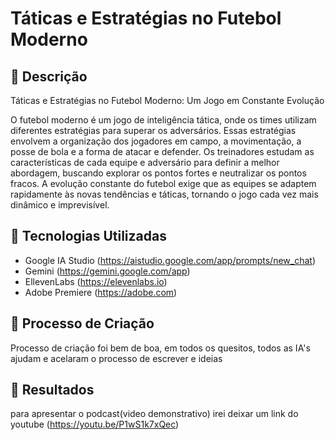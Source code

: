 # Táticas e Estratégias no Futebol Moderno

## 📒 Descrição
Táticas e Estratégias no Futebol Moderno: Um Jogo em Constante Evolução

O futebol moderno é um jogo de inteligência tática, onde os times utilizam diferentes estratégias para superar os adversários. Essas estratégias envolvem a organização dos jogadores em campo, a movimentação, a posse de bola e a forma de atacar e defender. Os treinadores estudam as características de cada equipe e adversário para definir a melhor abordagem, buscando explorar os pontos fortes e neutralizar os pontos fracos. A evolução constante do futebol exige que as equipes se adaptem rapidamente às novas tendências e táticas, tornando o jogo cada vez mais dinâmico e imprevisível. 


## 🤖 Tecnologias Utilizadas

- Google IA Studio (https://aistudio.google.com/app/prompts/new_chat)
- Gemini (https://gemini.google.com/app)
- EllevenLabs (https://elevenlabs.io)
- Adobe Premiere (https://adobe.com)

## 🧐 Processo de Criação
Processo de criação foi bem de boa, em todos os quesitos, todos as IA's ajudam e acelaram o processo de escrever e ideias 

## 🚀 Resultados
para apresentar o podcast(video demonstrativo) irei deixar um link do youtube (https://youtu.be/P1wS1k7xQec)

